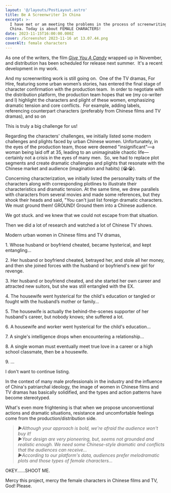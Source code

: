 ```yaml
---
layout: '@/layouts/PostLayout.astro'
title: Be A Screenwriter In China
excerpt: >-
  I have met or am meeting the problems in the process of screenwriting in
  China. Today is about FEMALE CHARACTERS! 
date: 2023-11-15T16:00:00.000Z
cover: /Screenshot 2023-11-16 at 13.07.44.png
coverAlt: female characters
---
```


As one of the writers, the film *[Give You A Candy](https://www.imdb.com/title/tt29803632/?ref_=nv_sr_srsg_0_tt_2_nm_0_q_send%2520you%2520a%2520candy%2520 "give you a candy")* wrapped up in November, and distribution has been scheduled for release next summer.  It's a recent development in my work.

And my screenwriting work is still going on.  One of the TV dramas, For Hire, featuring some urban women’s stories, has entered the final stage of character confirmation with the production team.  In order to negotiate with the distribution platform, the production team hopes that we (my co-writer and I) highlight the characters and plight of these women, emphasizing dramatic tension and core conflicts.  For example, adding labels, referencing counterpart characters (preferably from Chinese films and TV dramas), and so on

This is truly a big challenge for us!

Regarding the characters' challenges, we initially listed some modern challenges and plights faced by urban Chinese women. Unfortunately, in the eyes of the production team, those were deemed "insignificant"—a woman being laid off at 35, leading to an unimaginable chaotic life—certainly not a crisis in the eyes of many men.  So, we had to replace plot segments and create dramatic challenges and plights that resonate with the Chinese market and audience (imagination and habits) (😭😭).

Concerning characterization, we initially listed the personality traits of the characters along with corresponding plotlines to illustrate their characteristics and dramatic tension. At the same time, we drew parallels with characters from several movies and made some references, but they shook their heads and said, "You can't just list foreign dramatic characters. We must ground them! GROUND! Ground them into a Chinese audience.

We got stuck. and we knew that we could not escape from that situation.

Then we did a lot of research and watched a lot of Chinese TV shows.

Modern urban women in Chinese films and TV dramas,

1\. Whose husband or boyfriend cheated, became hysterical, and kept entangling...

2\. Her husband or boyfriend cheated, betrayed her, and stole all her money, and then she joined forces with the husband or boyfriend's new girl for revenge.

3. Her husband or boyfriend cheated, and she started her own career and attracted new suitors, but she was still entangled with the EX.

4\. The housewife went hysterical for the child's education or tangled or fought with the husband’s mother or family...

5\. The housewife is actually the behind-the-scenes supporter of her husband's career, but nobody knows; she suffered a lot.

6\. A housewife and worker went hysterical for the child's education...

7\. A single's intelligence drops when encountering a relationship...

8\. A single woman must eventually meet true love in a career or a high school classmate, then be a housewife.

9\. ...

I don't want to continue listing.

In the context of many male professionals in the industry and the influence of China's patriarchal ideology, the image of women in Chinese films and TV dramas has basically solidified, and the types and action patterns have become stereotyped.

What's even more frightening is that when we propose unconventional actions and dramatic situations, resistance and uncomfortable feelings come from the production/distribution side.

> *▶️Although your approach is bold, we're afraid the audience won't buy it!*\
> *▶️Your design are very pioneering, but, seems not grounded and realistic enough.   We need some Chinese-style dramatic and conflicts that the audiences can receive...*\
> *▶️According to our platform's data, audiences prefer melodramatic plots and those types of female characters...*

OKEY......SHOOT ME.

Mercy this project, mercy the female characters in Chinese films and TV, God! Please.
